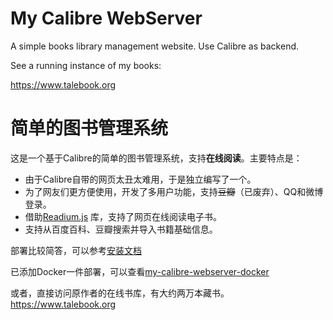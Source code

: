 My Calibre WebServer
====================
A simple books library management website. Use Calibre as backend.

See a running instance of my books:

https://www.talebook.org

简单的图书管理系统
===================
这是一个基于Calibre的简单的图书管理系统，支持**在线阅读**。主要特点是：
* 由于Calibre自带的网页太丑太难用，于是独立编写了一个。
* 为了网友们更方便使用，开发了多用户功能，支持~~豆瓣~~（已废弃）、QQ和微博登录。
* 借助[Readium.js](https://github.com/readium/readium-js-viewer) 库，支持了网页在线阅读电子书。
* 支持从百度百科、豆瓣搜索并导入书籍基础信息。

部署比较简答，可以参考[安装文档](docs/INSTALL.zh_CN.md)

已添加Docker一件部署，可以查看[my-calibre-webserver-docker](https://hub.docker.com/r/oldiy/my-calibre-webserver-docker)

或者，直接访问原作者的在线书库，有大约两万本藏书。https://www.talebook.org
